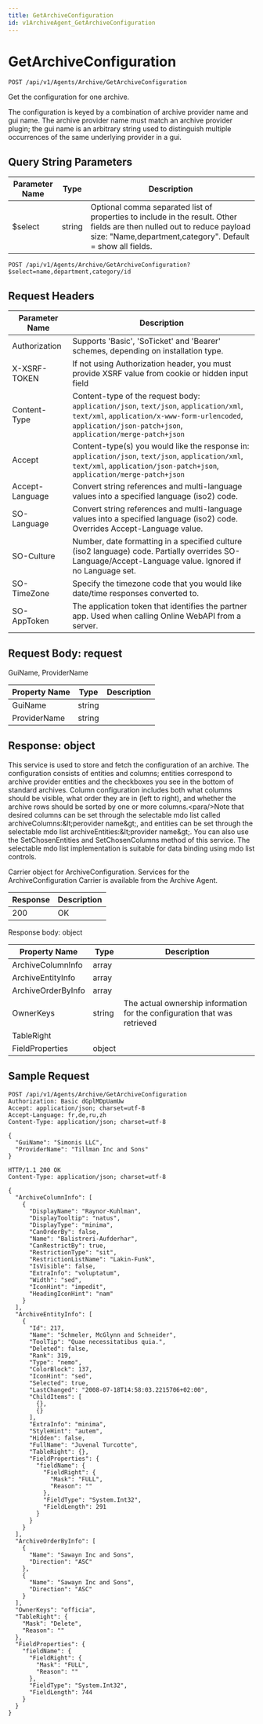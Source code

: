 ```yaml
---
title: GetArchiveConfiguration
id: v1ArchiveAgent_GetArchiveConfiguration
---
```


# GetArchiveConfiguration

```http
POST /api/v1/Agents/Archive/GetArchiveConfiguration
```

Get the configuration for one archive.

The configuration is keyed by a combination of archive provider name and gui name. The archive provider name must match an archive provider plugin; the gui name is an arbitrary string used to distinguish multiple occurrences of the same underlying provider in a gui.





## Query String Parameters

| Parameter Name | Type |  Description |
|----------------|------|--------------|
| $select | string |  Optional comma separated list of properties to include in the result. Other fields are then nulled out to reduce payload size: "Name,department,category". Default = show all fields. |

```http
POST /api/v1/Agents/Archive/GetArchiveConfiguration?$select=name,department,category/id
```


## Request Headers

| Parameter Name | Description |
|----------------|-------------|
| Authorization  | Supports 'Basic', 'SoTicket' and 'Bearer' schemes, depending on installation type. |
| X-XSRF-TOKEN   | If not using Authorization header, you must provide XSRF value from cookie or hidden input field |
| Content-Type | Content-type of the request body: `application/json`, `text/json`, `application/xml`, `text/xml`, `application/x-www-form-urlencoded`, `application/json-patch+json`, `application/merge-patch+json` |
| Accept         | Content-type(s) you would like the response in: `application/json`, `text/json`, `application/xml`, `text/xml`, `application/json-patch+json`, `application/merge-patch+json` |
| Accept-Language | Convert string references and multi-language values into a specified language (iso2) code. |
| SO-Language | Convert string references and multi-language values into a specified language (iso2) code. Overrides Accept-Language value. |
| SO-Culture | Number, date formatting in a specified culture (iso2 language) code. Partially overrides SO-Language/Accept-Language value. Ignored if no Language set. |
| SO-TimeZone | Specify the timezone code that you would like date/time responses converted to. |
| SO-AppToken | The application token that identifies the partner app. Used when calling Online WebAPI from a server. |

## Request Body: request  

GuiName, ProviderName 

| Property Name | Type |  Description |
|----------------|------|--------------|
| GuiName | string |  |
| ProviderName | string |  |


## Response: object

This service is used to store and fetch the configuration of an archive. The configuration consists of entities and columns; entities correspond to archive provider entities and the checkboxes you see in the bottom of standard archives. Column configuration includes both what columns should be visible, what order they are in (left to right), and whether the archive rows should be sorted by one or more columns.&lt;para/&gt;Note that desired columns can be set through the selectable mdo list called archiveColumns:&amp;lt;perovider name&amp;gt;, and entities can be set through the selectable mdo list archiveEntities:&amp;lt;provider name&amp;gt;. You can also use the SetChosenEntities and SetChosenColumns method of this service. The selectable mdo list implementation is suitable for data binding using mdo list controls.



Carrier object for ArchiveConfiguration.
Services for the ArchiveConfiguration Carrier is available from the <see cref="T:SuperOffice.CRM.Services.IArchiveAgent">Archive Agent</see>.

| Response | Description |
|----------------|-------------|
| 200 | OK |

Response body: object

| Property Name | Type |  Description |
|----------------|------|--------------|
| ArchiveColumnInfo | array |  |
| ArchiveEntityInfo | array |  |
| ArchiveOrderByInfo | array |  |
| OwnerKeys | string | The actual ownership information for the configuration that was retrieved |
| TableRight |  |  |
| FieldProperties | object |  |

## Sample Request

```http!
POST /api/v1/Agents/Archive/GetArchiveConfiguration
Authorization: Basic dGplMDpUamUw
Accept: application/json; charset=utf-8
Accept-Language: fr,de,ru,zh
Content-Type: application/json; charset=utf-8

{
  "GuiName": "Simonis LLC",
  "ProviderName": "Tillman Inc and Sons"
}
```

```http_
HTTP/1.1 200 OK
Content-Type: application/json; charset=utf-8

{
  "ArchiveColumnInfo": [
    {
      "DisplayName": "Raynor-Kuhlman",
      "DisplayTooltip": "natus",
      "DisplayType": "minima",
      "CanOrderBy": false,
      "Name": "Balistreri-Aufderhar",
      "CanRestrictBy": true,
      "RestrictionType": "sit",
      "RestrictionListName": "Lakin-Funk",
      "IsVisible": false,
      "ExtraInfo": "voluptatum",
      "Width": "sed",
      "IconHint": "impedit",
      "HeadingIconHint": "nam"
    }
  ],
  "ArchiveEntityInfo": [
    {
      "Id": 217,
      "Name": "Schmeler, McGlynn and Schneider",
      "ToolTip": "Quae necessitatibus quia.",
      "Deleted": false,
      "Rank": 319,
      "Type": "nemo",
      "ColorBlock": 137,
      "IconHint": "sed",
      "Selected": true,
      "LastChanged": "2008-07-18T14:58:03.2215706+02:00",
      "ChildItems": [
        {},
        {}
      ],
      "ExtraInfo": "minima",
      "StyleHint": "autem",
      "Hidden": false,
      "FullName": "Juvenal Turcotte",
      "TableRight": {},
      "FieldProperties": {
        "fieldName": {
          "FieldRight": {
            "Mask": "FULL",
            "Reason": ""
          },
          "FieldType": "System.Int32",
          "FieldLength": 291
        }
      }
    }
  ],
  "ArchiveOrderByInfo": [
    {
      "Name": "Sawayn Inc and Sons",
      "Direction": "ASC"
    },
    {
      "Name": "Sawayn Inc and Sons",
      "Direction": "ASC"
    }
  ],
  "OwnerKeys": "officia",
  "TableRight": {
    "Mask": "Delete",
    "Reason": ""
  },
  "FieldProperties": {
    "fieldName": {
      "FieldRight": {
        "Mask": "FULL",
        "Reason": ""
      },
      "FieldType": "System.Int32",
      "FieldLength": 744
    }
  }
}
```